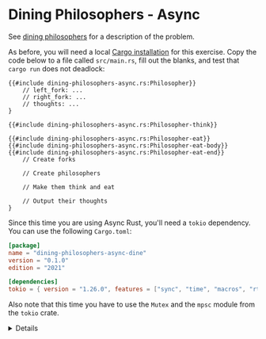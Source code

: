 # Dining Philosophers - Async

See [dining philosophers](dining-philosophers.md) for a description of the
problem.

As before, you will need a local
[Cargo installation](../../cargo/running-locally.md) for this exercise. Copy the
code below to a file called `src/main.rs`, fill out the blanks, and test that
`cargo run` does not deadlock:

<!-- File src/main.rs -->

```rust,compile_fail
{{#include dining-philosophers-async.rs:Philosopher}}
    // left_fork: ...
    // right_fork: ...
    // thoughts: ...
}

{{#include dining-philosophers-async.rs:Philosopher-think}}

{{#include dining-philosophers-async.rs:Philosopher-eat}}
{{#include dining-philosophers-async.rs:Philosopher-eat-body}}
{{#include dining-philosophers-async.rs:Philosopher-eat-end}}
    // Create forks

    // Create philosophers

    // Make them think and eat

    // Output their thoughts
}
```

Since this time you are using Async Rust, you'll need a `tokio` dependency. You
can use the following `Cargo.toml`:

<!-- File Cargo.toml -->

```toml
[package]
name = "dining-philosophers-async-dine"
version = "0.1.0"
edition = "2021"

[dependencies]
tokio = { version = "1.26.0", features = ["sync", "time", "macros", "rt-multi-thread"] }
```

Also note that this time you have to use the `Mutex` and the `mpsc` module from
the `tokio` crate.

<details>

- Can you make your implementation single-threaded?

</details>
